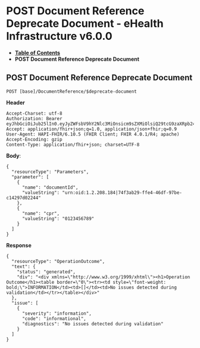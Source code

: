 # POST Document Reference Deprecate Document - eHealth Infrastructure v6.0.0

* [**Table of Contents**](toc.md)
* **POST Document Reference Deprecate Document**

## POST Document Reference Deprecate Document

`POST [base]/DocumentReference/$deprecate-document`

**Header**

```
Accept-Charset: utf-8
Authorization: Bearer eyJhbGciOiJub25lIn0.eyJyZWFsbV9hY2Nlc3MiOnsicm9sZXMiOlsiQ29tcG9zaXRpb24ucmVhZCIsIiR0ZXN0LW9ubHktY3JlYXRlIiwiJGRlcHJlY2F0ZS1kb2N1bWVudCIsIkRvY3VtZW50UmVmZXJlbmNlLnNlYXJjaCIsIkRvY3VtZW50UmVmZXJlbmNlLnJlYWQiXX0sInVzZXJfdHlwZSI6IlNZU1RFTSJ9.
Accept: application/fhir+json;q=1.0, application/json+fhir;q=0.9
User-Agent: HAPI-FHIR/6.10.5 (FHIR Client; FHIR 4.0.1/R4; apache)
Accept-Encoding: gzip
Content-Type: application/fhir+json; charset=UTF-8

```

**Body**:

```
{
  "resourceType": "Parameters",
  "parameter": [
    {
      "name": "documentId",
      "valueString": "urn:oid:1.2.208.184|74f3ab29-ffe4-46df-97be-c14297d02244"
    },
    {
      "name": "cpr",
      "valueString": "0123456789"
    }
  ]
}

```

**Response**

```
{
  "resourceType": "OperationOutcome",
  "text": {
    "status": "generated",
    "div": "<div xmlns=\"http://www.w3.org/1999/xhtml\"><h1>Operation Outcome</h1><table border=\"0\"><tr><td style=\"font-weight: bold;\">INFORMATION</td><td>[]</td><td>No issues detected during validation</td></tr></table></div>"
  },
  "issue": [
    {
      "severity": "information",
      "code": "informational",
      "diagnostics": "No issues detected during validation"
    }
  ]
}

```

